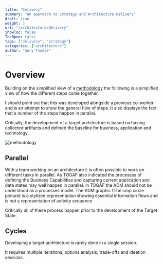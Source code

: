 ```yaml
---
title: "Delivery"
summary: "An approach to Strategy and Architecture Delivery"
draft: true
weight: 3
url: "/architecture/delivery"
ShowToc: false
TocOpen: false
tags: ["delivery", "strategy"]
categories: ["architecture"]
author: "Gary Thomas"
---
```


# Overview

Building on the simplified view of a [methodology](/architecture/methodology) the following is a simplified view of how the different steps come together.

I should point out that this was developed alongside a previous co-worker and is an attempt to show the general flow of steps. It also displays the fact that a number of the steps happen in parallel.

Critically, the development of a target architecture is based on having collected artifacts and defined the baseline for business, application and technology.

![methodology](/architecture/personal/architecture-delivery/architectureDelivery.png)

## Parallel

With a team working on an architecture it is often possible to work on different tasks in parallel. As TOGAF also indicated the processes of defining the Business Capabilities and capturing current application and data states may well happen in parallel. In TOGAF the ADM should not be understood as a processes model. The ADM
graphic (The crop circle picture) is a stylized representation showing essential information flows and is not a representation of
activity sequence

Critically all of these process happen prior to the development of the Target State.

## Cycles

Developing a target architecture is rarely done in a single session.

It requires multiple iterations, options analysis, trade-offs and ideation sessions.